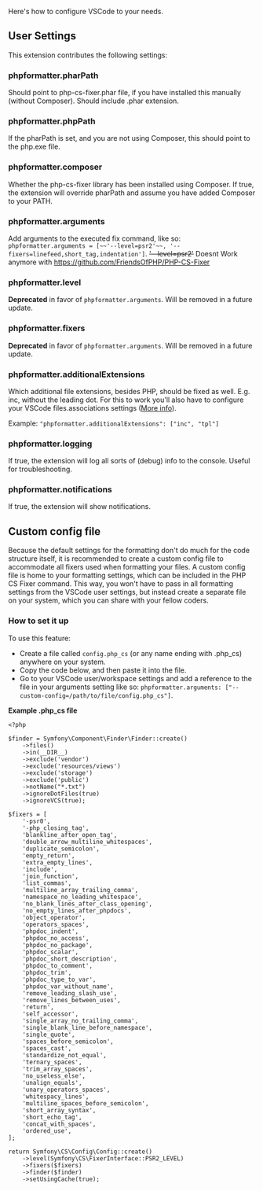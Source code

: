 Here's how to configure VSCode to your needs.

## User Settings

This extension contributes the following settings:

### phpformatter.pharPath

Should point to php-cs-fixer.phar file, if you have installed this manually (without Composer). Should include .phar extension.

### phpformatter.phpPath

If the pharPath is set, and you are not using Composer, this should point to the php.exe file.

### phpformatter.composer

Whether the php-cs-fixer library has been installed using Composer. If true, the extension will override pharPath and assume you have added Composer to your PATH.

### phpformatter.arguments

Add arguments to the executed fix command, like so: `phpformatter.arguments = [~~'--level=psr2'~~, '--fixers=linefeed,short_tag,indentation']`.
~~'--level=psr2'~~ Doesnt Work anymore with https://github.com/FriendsOfPHP/PHP-CS-Fixer


### phpformatter.level

**Deprecated** in favor of `phpformatter.arguments`. Will be removed in a future update.

### phpformatter.fixers

**Deprecated** in favor of `phpformatter.arguments`. Will be removed in a future update.

### phpformatter.additionalExtensions

Which additional file extensions, besides PHP, should be fixed as well. E.g. inc, without the leading dot. For this to work you'll also have to configure your VSCode files.associations settings ([More info](https://code.visualstudio.com/Docs/languages/overview#_common-questions)).

Example: `"phpformatter.additionalExtensions": ["inc", "tpl"]`

### phpformatter.logging

If true, the extension will log all sorts of (debug) info to the console. Useful for troubleshooting.

### phpformatter.notifications

If true, the extension will show notifications.

## Custom config file

Because the default settings for the formatting don't do much for the code structure itself, it is recommended to create a custom config file to accommodate all fixers used when formatting your files. A custom config file is home to your formatting settings, which can be included in the PHP CS Fixer command. This way, you won't have to pass in all formatting settings from the VSCode user settings, but instead create a separate file on your system, which you can share with your fellow coders.

### How to set it up

To use this feature:

* Create a file called `config.php_cs` (or any name ending with .php_cs) anywhere on your system.
* Copy the code below, and then paste it into the file.
* Go to your VSCode user/workspace settings and add a reference to the file in your arguments setting like so: `phpformatter.arguments: ["--custom-config=/path/to/file/config.php_cs"]`.

**Example .php_cs file**
```
<?php

$finder = Symfony\Component\Finder\Finder::create()
    ->files()
    ->in(__DIR__)
    ->exclude('vendor')
    ->exclude('resources/views')
    ->exclude('storage')
    ->exclude('public')
    ->notName("*.txt")
    ->ignoreDotFiles(true)
    ->ignoreVCS(true);

$fixers = [
    '-psr0',
    '-php_closing_tag',
    'blankline_after_open_tag',
    'double_arrow_multiline_whitespaces',
    'duplicate_semicolon',
    'empty_return',
    'extra_empty_lines',
    'include',
    'join_function',
    'list_commas',
    'multiline_array_trailing_comma',
    'namespace_no_leading_whitespace',
    'no_blank_lines_after_class_opening',
    'no_empty_lines_after_phpdocs',
    'object_operator',
    'operators_spaces',
    'phpdoc_indent',
    'phpdoc_no_access',
    'phpdoc_no_package',
    'phpdoc_scalar',
    'phpdoc_short_description',
    'phpdoc_to_comment',
    'phpdoc_trim',
    'phpdoc_type_to_var',
    'phpdoc_var_without_name',
    'remove_leading_slash_use',
    'remove_lines_between_uses',
    'return',
    'self_accessor',
    'single_array_no_trailing_comma',
    'single_blank_line_before_namespace',
    'single_quote',
    'spaces_before_semicolon',
    'spaces_cast',
    'standardize_not_equal',
    'ternary_spaces',
    'trim_array_spaces',
    'no_useless_else',
    'unalign_equals',
    'unary_operators_spaces',
    'whitespacy_lines',
    'multiline_spaces_before_semicolon',
    'short_array_syntax',
    'short_echo_tag',
    'concat_with_spaces',
    'ordered_use',
];

return Symfony\CS\Config\Config::create()
    ->level(Symfony\CS\FixerInterface::PSR2_LEVEL)
    ->fixers($fixers)
    ->finder($finder)
    ->setUsingCache(true);
```
